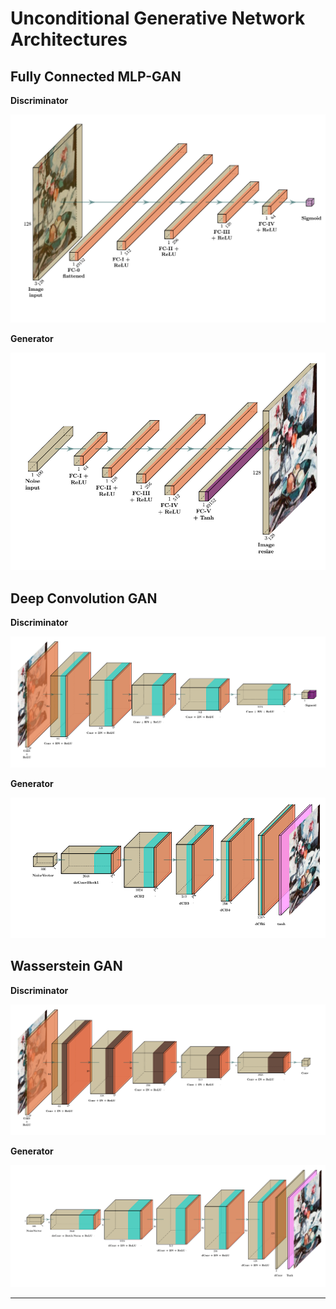 # Unconditional Generative Network Architectures

## Fully Connected MLP-GAN

**Discriminator**

![](../../assets/mlp_disc.png)

**Generator**

![](../../assets/mlp_gen.png)

## Deep Convolution GAN

**Discriminator**

![](../../assets/dc_disc.png)

**Generator**

![](../../assets/dc_gen.png)

## Wasserstein GAN

**Discriminator**

![](../../assets/wgan_disc.png)

**Generator**

![](../../assets/wgan_gen.png)

***